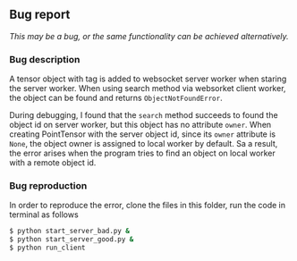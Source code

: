 ## Bug report

*This may be a bug, or the same functionality can be achieved alternatively.*

### Bug description

A tensor object with tag is added to websocket server worker when staring the server worker. When using search method via websorket client worker, the object can be found and returns `ObjectNotFoundError`. 

During debugging, I found that the `search` method succeeds to found the object id on server worker, but this object has no attribute `owner`. When creating PointTensor with the server object id, since its `owner` attribute is `None`, the object owner is assigned to local worker by default. Sa a result, the error arises when the program tries to find an object on local worker with a remote object id.

### Bug reproduction

In order to reproduce the error, clone the files in this folder, run the code in terminal as follows

```bash
$ python start_server_bad.py &
$ python start_server_good.py &
$ python run_client
```

